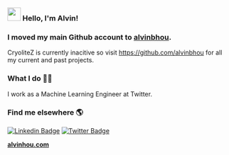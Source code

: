 ### <img src="https://media.giphy.com/media/hvRJCLFzcasrR4ia7z/giphy.gif" width="30px"> Hello, I'm Alvin!

### I moved my main Github account to [alvinbhou](https://github.com/alvinbhou).

CryoliteZ is currently inacitive so visit https://github.com/alvinbhou for all my current and past projects.

### What I do 👨‍💻

I work as a Machine Learning Engineer at Twitter.

### Find me elsewhere 🌎

[![Linkedin Badge](https://img.shields.io/badge/-LinkedIn-blue?style=flat-square&logo=Linkedin&logoColor=white&link=https://www.linkedin.com/in/alvinbhou/)](https://www.linkedin.com/in/alvinbhou/)  [![Twitter Badge](https://img.shields.io/badge/-Twitter-1ca0f1?style=flat-square&labelColor=1ca0f1&logo=twitter&logoColor=white&link=https://twitter.com/alvinbhou)](https://twitter.com/alvinbhou)


**[alvinhou.com](https://alvinhou.com)**
